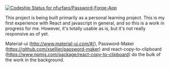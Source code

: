 [ ![Codeship Status for nfurfaro/Password-Forge-App](https://app.codeship.com/projects/fe417780-b807-0134-bb9c-3617a86d3e20/status?branch=master)](https://app.codeship.com/projects/194609)


This project is being built primarily as a personal learning project. This is my first experience with React and javascript in general, and so this is a work in progress for me.
However, it's totally usable as is, but it's not really responsive as of yet.

Material-ui (http://www.material-ui.com/#/), Password-Maker (https://github.com/xsellier/password-maker) and react-copy-to-clipboard  (https://www.npmjs.com/package/react-copy-to-clipboard) do the bulk of the work in the background.






